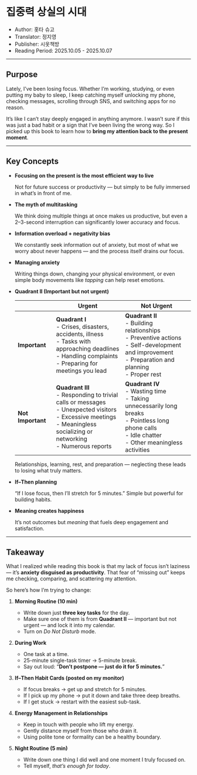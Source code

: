 # **집중력 상실의 시대** 

- Author: 홋타 슈고
- Translator: 정지영
- Publisher: 시옷책방
- Reading Period: 2025.10.05 - 2025.10.07

---

## Purpose

Lately, I’ve been losing focus.
Whether I’m working, studying, or even putting my baby to sleep,
I keep catching myself unlocking my phone,
checking messages, scrolling through SNS, and switching apps for no reason.

It’s like I can’t stay deeply engaged in anything anymore.
I wasn’t sure if this was just a bad habit or a sign that I’ve been living the wrong way.
So I picked up this book to learn how to **bring my attention back to the present moment**.

---

## Key Concepts

* **Focusing on the present is the most efficient way to live**
  
  Not for future success or productivity — but simply to be fully immersed in what’s in front of me.

* **The myth of multitasking**
  
  We think doing multiple things at once makes us productive,
  but even a 2–3-second interruption can significantly lower accuracy and focus.

* **Information overload + negativity bias**
  
  We constantly seek information out of anxiety,
  but most of what we worry about never happens — and the process itself drains our focus.

* **Managing anxiety**
  
  Writing things down, changing your physical environment,
  or even simple body movements like *tapping* can help reset emotions.

* **Quadrant II (Important but not urgent)**

  |                   | **Urgent**                                                                                                                                                                      | **Not Urgent**                                                                                                                                              |
  | ----------------- | ------------------------------------------------------------------------------------------------------------------------------------------------------------------------------- | ----------------------------------------------------------------------------------------------------------------------------------------------------------- |
  | **Important**     | **Quadrant I**<br>- Crises, disasters, accidents, illness<br>- Tasks with approaching deadlines<br>- Handling complaints<br>- Preparing for meetings you lead                   | **Quadrant II**<br>- Building relationships<br>- Preventive actions<br>- Self-development and improvement<br>- Preparation and planning<br>- Proper rest    |
  | **Not Important** | **Quadrant III**<br>- Responding to trivial calls or messages<br>- Unexpected visitors<br>- Excessive meetings<br>- Meaningless socializing or networking<br>- Numerous reports | **Quadrant IV**<br>- Wasting time<br>- Taking unnecessarily long breaks<br>- Pointless long phone calls<br>- Idle chatter<br>- Other meaningless activities |

  Relationships, learning, rest, and preparation — neglecting these leads to losing what truly matters.

* **If–Then planning**
  
  “If I lose focus, then I’ll stretch for 5 minutes.”
  Simple but powerful for building habits.

* **Meaning creates happiness**
  
  It’s not outcomes but *meaning* that fuels deep engagement and satisfaction.

---

## Takeaway

What I realized while reading this book is that my lack of focus isn’t laziness —
it’s **anxiety disguised as productivity**.
That fear of “missing out” keeps me checking, comparing, and scattering my attention.

So here’s how I’m trying to change:

1. **Morning Routine (10 min)**

   * Write down just **three key tasks** for the day.
   * Make sure one of them is from **Quadrant II** — important but not urgent —
     and lock it into my calendar.
   * Turn on *Do Not Disturb* mode.

2. **During Work**

   * One task at a time.
   * 25-minute single-task timer → 5-minute break.
   * Say out loud: “**Don’t postpone — just do it for 5 minutes.**”

3. **If–Then Habit Cards (posted on my monitor)**

   * If focus breaks → get up and stretch for 5 minutes.
   * If I pick up my phone → put it down and take three deep breaths.
   * If I get stuck → restart with the easiest sub-task.

4. **Energy Management in Relationships**

   * Keep in touch with people who lift my energy.
   * Gently distance myself from those who drain it.
   * Using polite tone or formality can be a healthy boundary.

5. **Night Routine (5 min)**

   * Write down one thing I did well and one moment I truly focused on.
   * Tell myself, *that’s enough for today*.

